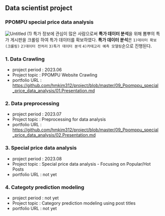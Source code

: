 ## Data scientist project
### PPOMPU special price data analysis
![Untitled (1)](https://github.com/hmkim312/project/assets/60168331/6213100f-bac7-462b-aac3-38323f88ffaf)
특가 정보에 관심이 많은 사람으로써 **특가 데이터 분석**을 위해 뽐뿌의 특가 게시판을 크롤링 하여 특가 데이터를 확보하였다. **특가 데이터 분석**은 `1)데이터 확보(크롤링)` `2)데이터 전처리` `3)특가 데이터 분석` `4)카테고리 예측 모델링`순으로 진행된다.

### 1. Data Crawling
- project period : 2023.06
- Project topic : PPOMPU Website Crawling
- portfolio URL : https://github.com/hmkim312/project/blob/master/09_Ppomppu_special_price_data_analysis/01.Presentation.md

### 2. Data preprocessing
- project period : 2023.07
- Project topic : Preprocessing for data analysis
- portfolio URL : https://github.com/hmkim312/project/blob/master/09_Ppomppu_special_price_data_analysis/02.Presentation.md

### 3. Special price data analysis
- project period : 2023.08
- Project topic : Special price data analysis - Focusing on Popular/Hot Posts
- portfolio URL : not yet

### 4. Categoty prediction modeling
- project period : not yet
- Project topic : Category prediction modeling using post titles
- portfolio URL : not yet

